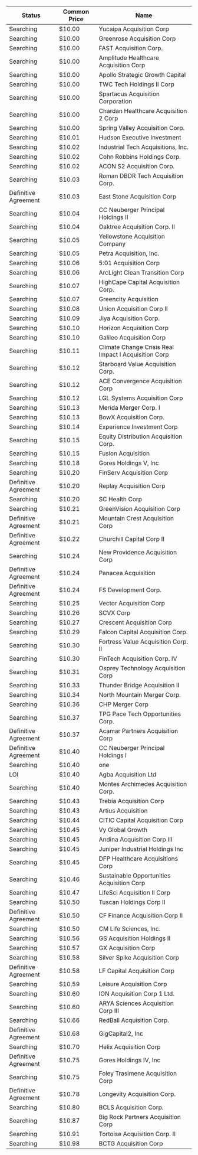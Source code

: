 Status               | Common Price  | Name                                                
-------------------- | ------------- | ----------------------------------------------------
Searching            | $10.00        | Yucaipa Acquisition Corp                            
Searching            | $10.00        | Greenrose Acquisition Corp                          
Searching            | $10.00        | FAST Acquisition Corp.                              
Searching            | $10.00        | Amplitude Healthcare Acquisition Corp               
Searching            | $10.00        | Apollo Strategic Growth Capital                     
Searching            | $10.00        | TWC Tech Holdings II Corp                           
Searching            | $10.00        | Spartacus Acquisition Corporation                   
Searching            | $10.00        | Chardan Healthcare Acquisition 2 Corp               
Searching            | $10.00        | Spring Valley Acquisition Corp.                     
Searching            | $10.01        | Hudson Executive Investment                         
Searching            | $10.02        | Industrial Tech Acquisitions, Inc.                  
Searching            | $10.02        | Cohn Robbins Holdings Corp.                         
Searching            | $10.02        | ACON S2 Acquisition Corp.                           
Searching            | $10.03        | Roman DBDR Tech Acquisition Corp.                   
Definitive Agreement | $10.03        | East Stone Acquisition Corp                         
Searching            | $10.04        | CC Neuberger Principal Holdings II                  
Searching            | $10.04        | Oaktree Acquisition Corp. II                        
Searching            | $10.05        | Yellowstone Acquisition Company                     
Searching            | $10.05        | Petra Acquisition, Inc.                             
Searching            | $10.06        | 5:01 Acquisition Corp                               
Searching            | $10.06        | ArcLight Clean Transition Corp                      
Searching            | $10.07        | HighCape Capital Acquisition Corp.                  
Searching            | $10.07        | Greencity Acquisition                               
Searching            | $10.08        | Union Acquisition Corp II                           
Searching            | $10.09        | Jiya Acquisition Corp.                              
Searching            | $10.10        | Horizon Acquisition Corp                            
Searching            | $10.10        | Galileo Acquisition Corp                            
Searching            | $10.11        | Climate Change Crisis Real Impact I Acquisition Corp
Searching            | $10.12        | Starboard Value Acquisition Corp.                   
Searching            | $10.12        | ACE Convergence Acquisition Corp                    
Searching            | $10.12        | LGL Systems Acquisition Corp                        
Searching            | $10.13        | Merida Merger Corp. I                               
Searching            | $10.13        | BowX Acquisition Corp.                              
Searching            | $10.14        | Experience Investment Corp                          
Searching            | $10.15        | Equity Distribution Acquisition Corp.               
Searching            | $10.15        | Fusion Acquisition                                  
Searching            | $10.18        | Gores Holdings V, Inc                               
Searching            | $10.20        | FinServ Acquisition Corp                            
Definitive Agreement | $10.20        | Replay Acquisition Corp                             
Searching            | $10.20        | SC Health Corp                                      
Searching            | $10.21        | GreenVision Acquisition Corp                        
Definitive Agreement | $10.21        | Mountain Crest Acquisition Corp                     
Definitive Agreement | $10.22        | Churchill Capital Corp II                           
Searching            | $10.24        | New Providence Acquisition Corp                     
Definitive Agreement | $10.24        | Panacea Acquisition                                 
Definitive Agreement | $10.24        | FS Development Corp.                                
Searching            | $10.25        | Vector Acquisition Corp                             
Searching            | $10.26        | SCVX Corp                                           
Searching            | $10.27        | Crescent Acquisition Corp                           
Searching            | $10.29        | Falcon Capital Acquisition Corp.                    
Searching            | $10.30        | Fortress Value Acquisition Corp. II                 
Searching            | $10.30        | FinTech Acquisition Corp. IV                        
Searching            | $10.31        | Osprey Technology Acquisition Corp                  
Searching            | $10.33        | Thunder Bridge Acquisition II                       
Searching            | $10.34        | North Mountain Merger Corp.                         
Searching            | $10.36        | CHP Merger Corp                                     
Searching            | $10.37        | TPG Pace Tech Opportunities Corp.                   
Definitive Agreement | $10.37        | Acamar Partners Acquisition Corp                    
Definitive Agreement | $10.40        | CC Neuberger Principal Holdings I                   
Searching            | $10.40        | one                                                 
LOI                  | $10.40        | Agba Acquisition Ltd                                
Searching            | $10.40        | Montes Archimedes Acquisition Corp.                 
Searching            | $10.43        | Trebia Acquisition Corp                             
Searching            | $10.43        | Artius Acquisition                                  
Searching            | $10.44        | CITIC Capital Acquisition Corp                      
Searching            | $10.45        | Vy Global Growth                                    
Searching            | $10.45        | Andina Acquisition Corp III                         
Searching            | $10.45        | Juniper Industrial Holdings Inc                     
Searching            | $10.45        | DFP Healthcare Acquisitions Corp                    
Searching            | $10.46        | Sustainable Opportunities Acquisition Corp          
Searching            | $10.47        | LifeSci Acquisition II Corp                         
Searching            | $10.50        | Tuscan Holdings Corp II                             
Definitive Agreement | $10.50        | CF Finance Acquisition Corp II                      
Searching            | $10.50        | CM Life Sciences, Inc.                              
Searching            | $10.56        | GS Acquisition Holdings II                          
Searching            | $10.57        | GX Acquisition Corp                                 
Searching            | $10.58        | Silver Spike Acquisition Corp                       
Definitive Agreement | $10.58        | LF Capital Acquisition Corp                         
Searching            | $10.59        | Leisure Acquisition Corp                            
Searching            | $10.60        | ION Acquisition Corp 1 Ltd.                         
Searching            | $10.60        | ARYA Sciences Acquisition Corp III                  
Searching            | $10.66        | RedBall Acquisition Corp.                           
Definitive Agreement | $10.68        | GigCapital2, Inc                                    
Searching            | $10.70        | Helix Acquisition Corp                              
Definitive Agreement | $10.75        | Gores Holdings IV, Inc                              
Searching            | $10.75        | Foley Trasimene Acquisition Corp                    
Definitive Agreement | $10.78        | Longevity Acquisition Corp.                         
Searching            | $10.80        | BCLS Acquisition Corp.                              
Searching            | $10.87        | Big Rock Partners Acquisition Corp                  
Searching            | $10.91        | Tortoise Acquisition Corp. II                       
Searching            | $10.98        | BCTG Acquisition Corp                               
